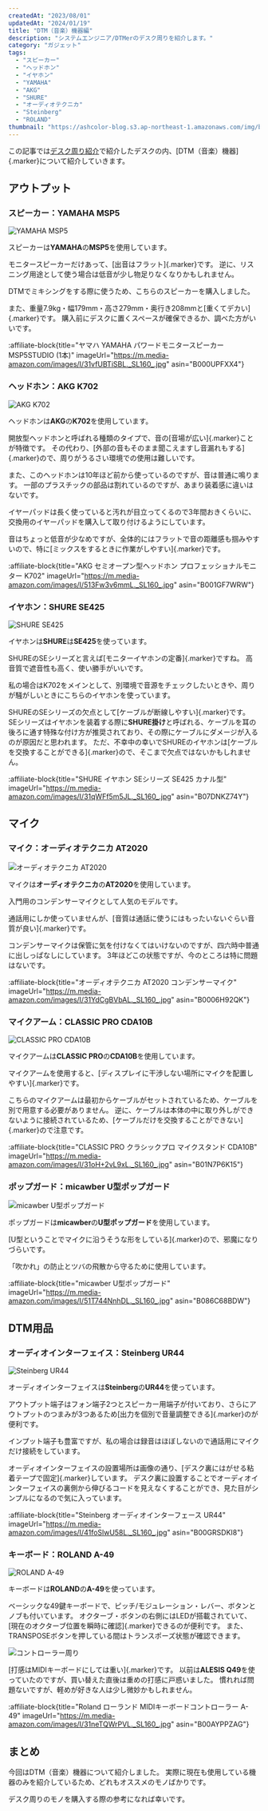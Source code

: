 ```yaml
---
createdAt: "2023/08/01"
updatedAt: "2024/01/19"
title: "DTM（音楽）機器編"
description: "システムエンジニア/DTMerのデスク周りを紹介します。"
category: "ガジェット"
tags:
  - "スピーカー"
  - "ヘッドホン"
  - "イヤホン"
  - "YAMAHA"
  - "AKG"
  - "SHURE"
  - "オーディオテクニカ"
  - "Steinberg"
  - "ROLAND"
thumbnail: "https://ashcolor-blog.s3.ap-northeast-1.amazonaws.com/img/blog/gadget/desk-tour-dtm/a49-2.jpg"
---
```


この記事では[デスク周り紹介](/blog/gadget/desk-tour)で紹介したデスクの内、[DTM（音楽）機器]{.marker}について紹介していきます。

## アウトプット

### スピーカー：YAMAHA MSP5

![YAMAHA MSP5](https://ashcolor-blog.s3.ap-northeast-1.amazonaws.com/img/blog/gadget/desk-tour-dtm/msp5.jpg)

スピーカーは**YAMAHA**の**MSP5**を使用しています。

モニタースピーカーだけあって、[出音はフラット]{.marker}です。
逆に、リスニング用途として使う場合は低音が少し物足りなくなりかもしれません。

DTMでミキシングをする際に使うため、こちらのスピーカーを購入しました。

また、重量7.9kg・幅179mm・高さ279mm・奥行き208mmと[重くてデカい]{.marker}です。
購入前にデスクに置くスペースが確保できるか、調べた方がいいです。

:affiliate-block{title="ヤマハ YAMAHA パワードモニタースピーカーMSP5STUDIO (1本)" imageUrl="https://m.media-amazon.com/images/I/31vfUBTiSBL._SL160_.jpg" asin="B000UPFXX4"}

### ヘッドホン：AKG K702

![AKG K702](https://ashcolor-blog.s3.ap-northeast-1.amazonaws.com/img/blog/gadget/desk-tour-dtm/k702.jpg)

ヘッドホンは**AKG**の**K702**を使用しています。

開放型ヘッドホンと呼ばれる種類のタイプで、音の[音場が広い]{.marker}ことが特徴です。
その代わり、[外部の音もそのまま聞こえますし音漏れもする]{.marker}ので、周りがうるさい環境での使用は難しいです。

また、このヘッドホンは10年ほど前から使っているのですが、音は普通に鳴ります。
一部のプラスチックの部品は割れているのですが、あまり装着感に違いはないです。

イヤーパッドは長く使っていると汚れが目立ってくるので3年間おきくらいに、交換用のイヤーパッドを購入して取り付けるようにしています。

音はちょっと低音が少なめですが、全体的にはフラットで音の距離感も掴みやすいので、特に[ミックスをするときに作業がしやすい]{.marker}です。

:affiliate-block{title="AKG セミオープン型ヘッドホン プロフェッショナルモニター K702" imageUrl="https://m.media-amazon.com/images/I/513Fw3v6mmL._SL160_.jpg" asin="B001GF7WRW"}

### イヤホン：SHURE SE425

![SHURE SE425](https://ashcolor-blog.s3.ap-northeast-1.amazonaws.com/img/blog/gadget/desk-tour-dtm/se425.jpg)

イヤホンは**SHURE**は**SE425**を使っています。

SHUREのSEシリーズと言えば[モニターイヤホンの定番]{.marker}ですね。
高音質で遮音性も高く、使い勝手がいいです。

私の場合はK702をメインとして、別環境で音源をチェックしたいときや、周りが騒がしいときにこちらのイヤホンを使っています。

SHUREのSEシリーズの欠点として[ケーブルが断線しやすい]{.marker}です。
SEシリーズはイヤホンを装着する際に**SHURE掛け**と呼ばれる、ケーブルを耳の後ろに通す特殊な付け方が推奨されており、その際にケーブルにダメージが入るのが原因だと思われます。
ただ、不幸中の幸いでSHUREのイヤホンは[ケーブルを交換することができる]{.marker}ので、そこまで欠点ではないかもしれません。

:affiliate-block{title="SHURE イヤホン SEシリーズ SE425 カナル型" imageUrl="https://m.media-amazon.com/images/I/31qWFf5m5JL._SL160_.jpg" asin="B07DNKZ74Y"}

<!-- ### イヤホンケーブル：GAOHOU ブラックMMCXイヤホンケーブルDIY WESTONE W10 / W20 / W30 / W40 / W50 / W60 / W80 / UE900用

https://www.amazon.co.jp/gp/product/B074NNSPRV/ref=ppx_yo_dt_b_search_asin_title?ie=UTF8&psc=1 -->

<!-- ### ワイヤレスイヤホン：Jabra Elite 85t -->

<!-- ### イヤーパッド：AZLA SednaEarfit MAX [イヤーピース M/ML/Lサイズ各1ペア] テーパード構造 医療用シリコン スタンダード設計 一体型シリコンフィルター搭載 細軸ノズルアダプター付属 低刺激 快適フィット

https://www.amazon.co.jp/gp/product/B0B48P171D/ref=ppx_yo_dt_b_search_asin_title?ie=UTF8&psc=1 -->

## マイク

### マイク：オーディオテクニカ AT2020

![オーディオテクニカ AT2020](https://ashcolor-blog.s3.ap-northeast-1.amazonaws.com/img/blog/gadget/desk-tour-dtm/at2020.jpg)

マイクは**オーディオテクニカ**の**AT2020**を使用しています。

入門用のコンデンサーマイクとして人気のモデルです。

通話用にしか使っていませんが、[音質は通話に使うにはもったいないぐらい音質が良い]{.marker}です。

コンデンサーマイクは保管に気を付けなくてはいけないのですが、四六時中普通に出しっぱなしにしています。
3年ほどこの状態ですが、今のところは特に問題はないです。

:affiliate-block{title="オーディオテクニカ AT2020 コンデンサーマイク" imageUrl="https://m.media-amazon.com/images/I/31YdCgBVbAL._SL160_.jpg" asin="B0006H92QK"}

### マイクアーム：CLASSIC PRO CDA10B

![CLASSIC PRO CDA10B](https://ashcolor-blog.s3.ap-northeast-1.amazonaws.com/img/blog/gadget/desk-tour-dtm/mic-arm.jpg)

マイクアームは**CLASSIC PRO**の**CDA10B**を使用しています。

マイクアームを使用すると、[ディスプレイに干渉しない場所にマイクを配置しやすい]{.marker}です。

こちらのマイクアームは最初からケーブルがセットされているため、ケーブルを別で用意する必要がありません。
逆に、ケーブルは本体の中に取り外しができないように接続されているため、[ケーブルだけを交換することができない]{.marker}ので注意です。

:affiliate-block{title="CLASSIC PRO クラシックプロ マイクスタンド CDA10B" imageUrl="https://m.media-amazon.com/images/I/31oH+2vL9xL._SL160_.jpg" asin="B01N7P6K15"}

### ポップガード：micawber U型ポップガード

![micawber U型ポップガード](https://ashcolor-blog.s3.ap-northeast-1.amazonaws.com/img/blog/gadget/desk-tour-dtm/pop-guard.jpg)

ポップガードは**micawber**の**U型ポップガード**を使用しています。

[U型ということでマイクに沿うそうな形をしている]{.marker}ので、邪魔になりづらいです。

「吹かれ」の防止とツバの飛散から守るために使用しています。

:affiliate-block{title="micawber U型ポップガード" imageUrl="https://m.media-amazon.com/images/I/51T744NnhDL._SL160_.jpg" asin="B086C68BDW"}

## DTM用品

### オーディオインターフェイス：Steinberg UR44

![Steinberg UR44](https://ashcolor-blog.s3.ap-northeast-1.amazonaws.com/img/blog/gadget/desk-tour-dtm/ur44.jpg)

オーディオインターフェイスは**Steinberg**の**UR44**を使っています。

アウトプット端子はフォン端子2つとスピーカー用端子が付いており、さらにアウトプットのつまみが3つあるため[出力を個別で音量調整できる]{.marker}のが便利です。

インプット端子も豊富ですが、私の場合は録音はほぼしないので通話用にマイクだけ接続をしています。

オーディオインターフェイスの設置場所は画像の通り、[デスク裏にはがせる粘着テープで固定]{.marker}しています。
デスク裏に設置することでオーディオインターフェイスの裏側から伸びるコードを見えなくすることができ、見た目がシンプルになるので気に入っています。

:affiliate-block{title="Steinberg オーディオインターフェース UR44" imageUrl="https://m.media-amazon.com/images/I/41foSlwU58L._SL160_.jpg" asin="B00GRSDKI8"}

### キーボード：ROLAND A-49

![ROLAND A-49](https://ashcolor-blog.s3.ap-northeast-1.amazonaws.com/img/blog/gadget/desk-tour-dtm/a49.jpg)

キーボードは**ROLAND**の**A-49**を使っています。

ベーシックな49鍵キーボードで、ピッチ/モジュレーション・レバー、ボタンとノブも付いています。
オクターブ・ボタンの右側にはLEDが搭載されていて、[現在のオクターブ位置を瞬時に確認]{.marker}できるのが便利です。
また、TRANSPOSEボタンを押している間はトランスポーズ状態が確認できます。

![コントローラー周り](https://ashcolor-blog.s3.ap-northeast-1.amazonaws.com/img/blog/gadget/desk-tour-dtm/a49-2.jpg)

[打感はMIDIキーボードにしては重い]{.marker}です。
以前は**ALESIS Q49**を使っていたのですが、買い替えた直後は重めの打感に戸惑いました。
慣れれば問題ないですが、軽めが好きな人は少し微妙かもしれません。

:affiliate-block{title="Roland ローランド MIDIキーボードコントローラー A-49" imageUrl="https://m.media-amazon.com/images/I/31neTQWrPVL._SL160_.jpg" asin="B00AYPPZAG"}

## まとめ

今回はDTM（音楽）機器について紹介しました。
実際に現在も使用している機器のみを紹介しているため、どれもオススメのモノばかりです。

デスク周りのモノを購入する際の参考になれば幸いです。
